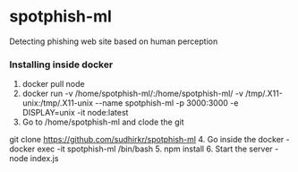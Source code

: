 # spotphish-ml
Detecting phishing web site based on human perception

### Installing inside docker
1. docker pull node
2. docker run -v /home/spotphish-ml/:/home/spotphish-ml/ -v /tmp/.X11-unix:/tmp/.X11-unix --name spotphish-ml  -p 3000:3000 -e DISPLAY=unix -it node:latest
3. Go to /home/spotphish-ml and clode the git

git clone https://github.com/sudhirkr/spotphish-ml
4. Go inside the docker - docker exec -it spotphish-ml /bin/bash
5. npm install
6. Start the server - node index.js
